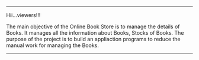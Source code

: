 **************************************************************************

Hii...viewers!!!

The main objective of the Online Book Store is to manage the details of Books. It manages all the information about Books, Stocks of Books. The purpose of the project is to build an appliaction programs to reduce the manual work for managing the Books.

**************************************************************************
